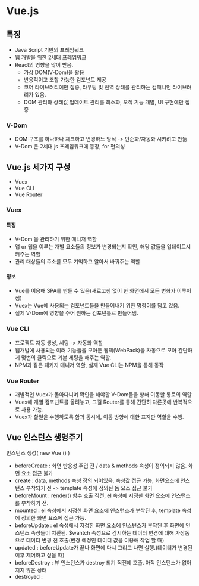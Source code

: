 # Vue.js

## 특징
- Java Script 기반의 프레임워크
- 웹 개발을 위한 2세대 프레임워크
- React의 영향을 많이 받음.
    - 가상 DOM(V-Dom)을 활용
    - 반응적이고 조합 가능한 컴포넌트 제공
    - 코어 라이브러리에만 집중, 라우팅 및 전역 상태를 관리하는 컴패니언 라이브러리가 있음.
    - DOM 관리와 상태값 업데이트 관리를 최소화, 오직 기능 개발, UI 구현에만 집중
    
    
### V-Dom
- DOM 구조를 하나하나 체크하고 변경하느 방식 -> 단순화/자동화 시키려고 만듦
- V-Dom 은 2세대 js 프레임워크에 등장, for 편의성
    

## Vue.js 세가지 구성

- Vuex
- Vue CLI
- Vue Router

### Vuex

#### 특징
- V-Dom 을 관리하기 위한 매니저 역할
- 앱 or 웹을 이루는 개별 요소들의 정보가 변경되는지 확인, 해당 값들을 업데이트시켜주는 역할
- 관리 대상들의 주소를 모두 기억하고 알아서 바꿔주는 역할

#### 정보
- Vue를 이용해 SPA를 만들 수 있음(새로고침 없이 한 화면에서 모든 변화가 이루어짐)
- Vuex는 Vue에 사용되는 컴포넌트들을 만들어내기 위한 명령어를 담고 있음.
- 실제 V-Dom에 영향을 주어 원하는 컴포넌틀르 만들어냄.


### Vue CLI
- 프로젝트 자동 생성, 세팅 -> 자동화 역할
- 웹개발에 사용되는 여러 기능들을 모아둔 웹팩(WebPack)을 자동으로 모아 간단하게 몇번의 클릭으로 기본 세팅을 해주는 역할.
- NPM과 같은 패키지 매니저 역할, 실제 Vue CLI는 NPM을 통해 동작

### Vue Router
- 개별적인 Vuex가 돌아다니며 확인을 해야할 V-Dom들을 향해 이동할 통로의 역할
- Vuex에 개별 컴포넌트를 올려놓고, 그걸 Router를 통해 간단히 다른곳에 반복적으로 사용 가능.
- Vuex가 할일을 수행하도록 함과 동시에, 이동 방향에 대한 표지판 역할을 수행.




## Vue 인스턴스 생명주기

인스턴스 생성( new Vue () )
- beforeCreate : 화면 반응성 주입 전 / data & methods 속성이 정의되지 않음. 화면 요소 접근 불가
- create : data, methods 속성 정의 되어있음. 속성값 접근 가능, 화면요소에 인스턴스 부착되기 전 -> template 속성에 정의된 돔 요소 접근 불가
- beforeMount : render() 함수 호출 직전, el 속성에 지정한 화면 요소에 인스턴스를 부착하기 전.
- mounted : el 속성에서 지정한 화면 요소에 인스턴스가 부착된 후, template 속성에 정의한 화면 요소에 접근 가능.
- beforeUpdate : el 속성에서 지정한 화면 요소에 인스턴스가 부착된 후 화면에 인스턴스 속성들이 치환됨. $wahtch 속성으로 감시하는 데이터 변경에 대해 가상돔으로 데이터 변경 전 호출(변경 예정인 데이터 값을 이용해 작업 할 때) 
- updated : beforeUpdate가 끝나 화면에 다시 그리고 나면 실행.(데이터가 변경된 이후 제어하고 싶을 때) 
- beforeDestroy : 뷰 인스턴스가 destroy 되기 직전에 호출. 아직 인스턴스가 없어지지 않은 상태
- destroyed : 

